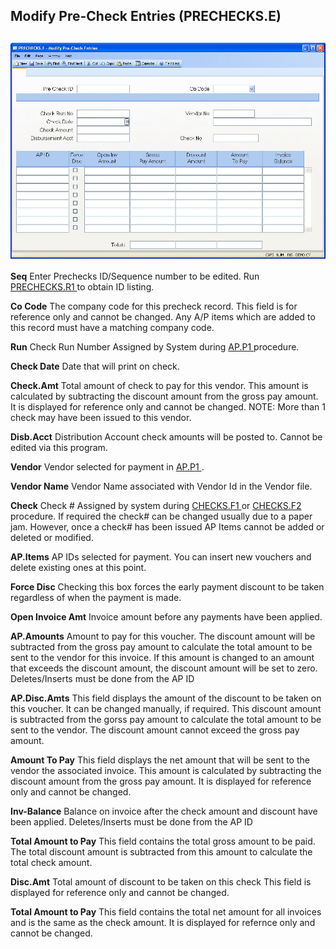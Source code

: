 ##  Modify Pre-Check Entries (PRECHECKS.E)

<PageHeader />

##

![](./PRECHECKS-E-1.jpg)

**Seq** Enter Prechecks ID/Sequence number to be edited. Run [ PRECHECKS.R1 ](../../../../../rover/AP-OVERVIEW/AP-REPORT/PRECHECKS-R1) to obtain ID listing.   
  
**Co Code** The company code for this precheck record. This field is for
reference only and cannot be changed. Any A/P items which are added to this
record must have a matching company code.  
  
**Run** Check Run Number Assigned by System during [ AP.P1 ](../../../../../rover/AP-OVERVIEW/AP-REPORT/CHECKS-F5/AP-P1) procedure.   
  
**Check Date** Date that will print on check.  
  
**Check.Amt** Total amount of check to pay for this vendor. This amount is
calculated by subtracting the discount amount from the gross pay amount. It is
displayed for reference only and cannot be changed. NOTE: More than 1 check
may have been issued to this vendor.  
  
**Disb.Acct** Distribution Account check amounts will be posted to. Cannot be
edited via this program.  
  
**Vendor** Vendor selected for payment in [ AP.P1 ](../../../../../rover/AP-OVERVIEW/AP-REPORT/CHECKS-F5/AP-P1) .   
  
**Vendor Name** Vendor Name associated with Vendor Id in the Vendor file.  
  
**Check** Check # Assigned by system during [ CHECKS.F1 ](../../../../../rover/AP-OVERVIEW/AP-REPORT/CHECKS-F1) or [ CHECKS.F2 ](../../../../../rover/AP-OVERVIEW/AP-REPORT/CHECKS-F2) procedure. If required the check# can be changed usually due to a paper jam. However, once a check# has been issued AP Items cannot be added or deleted or modified.   
  
**AP.Items** AP IDs selected for payment. You can insert new vouchers and
delete existing ones at this point.  
  
**Force Disc** Checking this box forces the early payment discount to be taken
regardless of when the payment is made.  
  
**Open Invoice Amt** Invoice amount before any payments have been applied.  
  
**AP.Amounts** Amount to pay for this voucher. The discount amount will be
subtracted from the gross pay amount to calculate the total amount to be sent
to the vendor for this invoice. If this amount is changed to an amount that
exceeds the discount amount, the discount amount will be set to zero.
Deletes/Inserts must be done from the AP ID  
  
**AP.Disc.Amts** This field displays the amount of the discount to be taken on
this voucher. It can be changed manually, if required. This discount amount is
subtracted from the gorss pay amount to calculate the total amount to be sent
to the vendor. The discount amount cannot exceed the gross pay amount.  
  
**Amount To Pay** This field displays the net amount that will be sent to the
vendor the associated invoice. This amount is calculated by subtracting the
discount amount from the gross pay amount. It is displayed for reference only
and cannot be changed.  
  
**Inv-Balance** Balance on invoice after the check amount and discount have
been applied. Deletes/Inserts must be done from the AP ID  
  
**Total Amount to Pay** This field contains the total gross amount to be paid.
The total discount amount is subtracted from this amount to calculate the
total check amount.  
  
**Disc.Amt** Total amount of discount to be taken on this check This field is
displayed for reference only and cannot be changed.  
  
**Total Amount to Pay** This field contains the total net amount for all
invoices and is the same as the check amount. It is displayed for refernce
only and cannot be changed.  
  
  
<badge text= "Version 8.10.57" vertical="middle" />

<PageFooter />